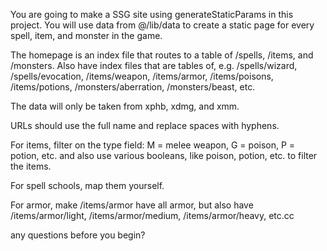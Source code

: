 <!-- @format -->

You are going to make a SSG site using generateStaticParams in this project. You will use data from @/lib/data to create a static page for every spell, item, and monster in the game.

The homepage is an index file that routes to a table of /spells, /items, and /monsters. Also have index files that are tables of, e.g. /spells/wizard, /spells/evocation, /items/weapon, /items/armor, /items/poisons, /items/potions, /monsters/aberration, /monsters/beast, etc.

The data will only be taken from xphb, xdmg, and xmm.

URLs should use the full name and replace spaces with hyphens.

For items, filter on the type field: M = melee weapon, G = poison, P = potion, etc. and also use various booleans, like poison, potion, etc. to filter the items.

For spell schools, map them yourself.

For armor, make /items/armor have all armor, but also have /items/armor/light, /items/armor/medium, /items/armor/heavy, etc.cc

any questions before you begin?

